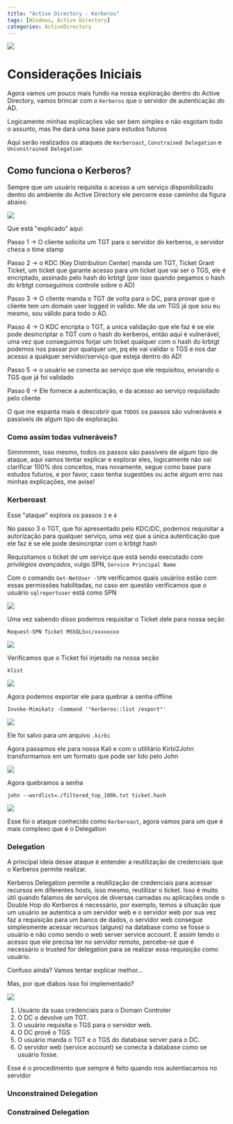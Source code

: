 ```yaml
---
title: "Active Directory - Kerberos"
tags: [Windows, Active Directory]
categories: ActiveDirectory
---
```


![](https://raw.githubusercontent.com/0x4rt3mis/0x4rt3mis.github.io/master/img/active-enum/constrained.png)

# Considerações Iniciais

Agora vamos um pouco mais fundo na nossa exploração dentro do Active Directory, vamos brincar com o `Kerberos` que o servidor de autenticação do AD.

Logicamente minhas explicações vão ser bem simples e não esgotam todo o assunto, mas lhe dará uma base para estudos futuros

Aqui serão realizados os ataques de `Kerberoast`, `Constrained Delegation` e `Unconstrained Delegation`

## Como funciona o Kerberos?

Sempre que um usuário requisita o acesso a um serviço disponibilizado dentro do ambiente do Active Directory ele percorre esse caminho da figura abaixo

![](https://raw.githubusercontent.com/0x4rt3mis/0x4rt3mis.github.io/master/img/active-enum/kerberos.gif)

Que está "explicado" aqui:

Passo 1 -> O cliente solicita um TGT para o servidor do kerberos, o servidor checa o time stamp

Passo 2 -> o KDC (Key Distribution Center) manda um TGT, Ticket Grant Ticket, um ticket que garante acesso para um ticket que vai ser o TGS, ele é encriptado, assinado pelo hash do krbtgt (por isso quando pegamos o hash do krbtgt conseguimos controle sobre o AD)

Passo 3 -> O cliente manda o TGT de volta para o DC, para provar que o cliente tem um domain user logged in vaĺido. Me da um TGS já que sou eu mesmo, sou válido para todo o AD.

Passo 4 -> O KDC encripta o TGT, a unica validação que ele faz é se ele pode desincriptar o TGT com o hash do kerberos, então aqui é vulnerável, uma vez que conseguimos forjar um ticket qualquer com o hash do krbtgt podemos nos passar por qualquer um, pq ele vai validar o TGS e nos dar acesso a qualquer servidor/serviço que esteja dentro do AD!

Passo 5 -> o usuário se conecta ao serviço que ele requisitou, enviando o TGS que já foi validado

Passo 6 -> Ele fornece a autenticação, e da acesso ao serviço requisitado pelo cliente

O que me espanta mais é descobrir que `TODOS` os passos são vulneráveis e passíveis de algum tipo de exploração.

### Como assim todas vulneráveis?

Simmmmm, isso mesmo, todos os passos são passíveis de algum tipo de ataque, aqui vamos tentar explicar e explorar eles, logicamente não vai clarificar 100% dos conceitos, mas novamente, segue como base para estudos futuros, e por favor, caso tenha sugestões ou ache algum erro nas minhas explicações, me avise!

### Kerberoast

Esse "ataque" explora os passos `3` e `4`

No passo 3 o TGT, que foi apresentado pelo KDC/DC, podemos requisitar a autorização para qualquer serviço, uma vez que a única autenticação que ele faz é se ele pode desincriptar com o krbtgt hash

Requisitamos o ticket de um serviço que está sendo executado com *privilégios avançados*, vulgo SPN, `Service Principal Name`

Com o comando `Get-NetUser -SPN` verificamos quais usuários estão com essas permissões habilitadas, no caso em questão verificamos que o usuário `sqlreportuser` está como SPN

![](https://raw.githubusercontent.com/0x4rt3mis/0x4rt3mis.github.io/master/img/active-enum/spn.png)

Uma vez sabendo disso podemos requisitar o Ticket dele para nossa seção

`Request-SPN Ticket MSSQLSvc/xxxxxxxx`

![](https://raw.githubusercontent.com/0x4rt3mis/0x4rt3mis.github.io/master/img/active-enum/spn1.png)

Verificamos que o Ticket foi injetado na nossa seção

`klist`

![](https://raw.githubusercontent.com/0x4rt3mis/0x4rt3mis.github.io/master/img/active-enum/spn2.png)

Agora podemos exportar ele para quebrar a senha offline

`Invoke-Mimikatz -Command '"kerberos::list /export"'`

![](https://raw.githubusercontent.com/0x4rt3mis/0x4rt3mis.github.io/master/img/active-enum/spn3.png)

Ele foi salvo para um arquivo `.kirbi`

Agora passamos ele para nossa Kali e com o utilitário Kirbi2John transformamos em um formato que pode ser lido pelo John

![](https://raw.githubusercontent.com/0x4rt3mis/0x4rt3mis.github.io/master/img/active-enum/spn4.png)

Agora quebramos a senha

`john --wordlist=./filtered_top_100k.txt ticket.hash`

![](https://raw.githubusercontent.com/0x4rt3mis/0x4rt3mis.github.io/master/img/active-enum/spn5.png)

Esse foi o ataque conhecido como `Kerberoast`, agora vamos para um que é mais complexo que é o Delegation

### Delegation

A principal ideia desse ataque é entender a reutilização de credenciais que o Kerberos permite realizar.

Kerberos Delegation permite a reutilização de credenciais para acessar recursos em diferentes hosts, isso mesmo, reutilizar o ticket. Isso é muito útil quando falamos de serviços de diversas camadas ou aplicações onde o Double Hop do Kerberos é necessário, por exemplo, temos a situação que um usuário se autentica a um servidor web e o servidor web por sua vez faz a requisição para um banco de dados, o servidor web consegue simplesmente  acessar recursos (alguns) na database como se fosse o usuário e não como sendo o web server service account. E assim tendo o acesso que ele precisa ter no servidor remoto, percebe-se que é necessário o trusted for delegation para se realizar essa requisição como usuário.

Confuso ainda? Vamos tentar explicar melhor...

Mas, por que diabos isso foi implementado?

![](https://raw.githubusercontent.com/0x4rt3mis/0x4rt3mis.github.io/master/img/active-enum/diag.png)

1) Usuário da suas credenciais para o Domain Controler
2) O DC o devolve um TGT.
3) O usuário requisita o TGS para o servidor web.
4) O DC provê o TGS
5) O usuário manda o TGT e o TGS do database server para o DC.
6) O servidor web (service account) se conecta à database como se usuário fosse.

Esse é o procedimento que sempre é feito quando nos autentiacamos no servidor

### Unconstrained Delegation

### Constrained Delegation

